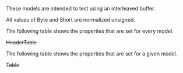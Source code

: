 These models are intended to test using an interleaved buffer.  

All values of Byte and Short are normalized unsigned.  

The following table shows the properties that are set for every model.  

~~HeaderTable~~

The following table shows the properties that are set for a given model.  

~~Table~~ 
